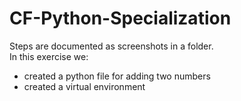 # CF-Python-Specialization

Steps are documented as screenshots in a folder. <br>
In this exercise we:
- created a python file for adding two numbers
- created a virtual environment

